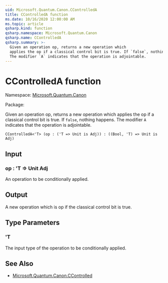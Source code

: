 ```yaml
---
uid: Microsoft.Quantum.Canon.CControlledA
title: CControlledA function
ms.date: 10/16/2020 12:00:00 AM
ms.topic: article
qsharp.kind: function
qsharp.namespace: Microsoft.Quantum.Canon
qsharp.name: CControlledA
qsharp.summary: >-
  Given an operation op, returns a new operation which
  applies the op if a classical control bit is true. If `false`, nothing happens.
  The modifier `A` indicates that the operation is adjointable.
---
```


# CControlledA function

Namespace: [Microsoft.Quantum.Canon](xref:Microsoft.Quantum.Canon)

Package: [](https://nuget.org/packages/)


Given an operation op, returns a new operation whichapplies the op if a classical control bit is true. If `false`, nothing happens.The modifier `A` indicates that the operation is adjointable.

```Q#
CControlledA<'T> (op : ('T => Unit is Adj)) : ((Bool, 'T) => Unit is Adj)
```


## Input

### op : 'T => Unit Adj

An operation to be conditionally applied.



## Output

A new operation which is op if the classical control bit is true.

## Type Parameters

### 'T

The input type of the operation to be conditionally applied.



## See Also

- [Microsoft.Quantum.Canon.CControlled](xref:Microsoft.Quantum.Canon.CControlled)